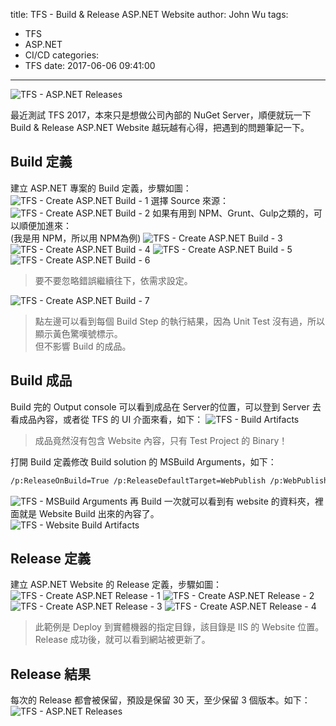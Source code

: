 title: TFS - Build &amp; Release ASP.NET Website
author: John Wu
tags:
  - TFS
  - ASP.NET
  - CI/CD
categories:
  - TFS
date: 2017-06-06 09:41:00
---
![TFS - ASP.NET Releases](/images/pasted-182.png)

最近測試 TFS 2017，本來只是想做公司內部的 NuGet Server，順便就玩一下 Build & Release ASP.NET Website 越玩越有心得，把遇到的問題筆記一下。  

<!-- more -->

## Build 定義

建立 ASP.NET 專案的 Build 定義，步驟如圖：  
![TFS - Create ASP.NET Build - 1](/images/pasted-141.png)
選擇 Source 來源：
![TFS - Create ASP.NET Build - 2](/images/pasted-169.png)
如果有用到 NPM、Grunt、Gulp之類的，可以順便加進來：  
(我是用 NPM，所以用 NPM為例)
![TFS - Create ASP.NET Build - 3](/images/pasted-170.png)
![TFS - Create ASP.NET Build - 4](/images/pasted-171.png)
![TFS - Create ASP.NET Build - 5](/images/pasted-172.png)
![TFS - Create ASP.NET Build - 6](/images/pasted-173.png)
> 要不要忽略錯誤繼續往下，依需求設定。  

![TFS - Create ASP.NET Build - 7](/images/pasted-174.png)
> 點左邊可以看到每個 Build Step 的執行結果，因為 Unit Test 沒有過，所以顯示黃色驚嘆號標示。  
> 但不影響 Build 的成品。

## Build 成品

Build 完的 Output console 可以看到成品在 Server的位置，可以登到 Server 去看成品內容，或者從 TFS 的 UI 介面來看，如下：
![TFS - Build Artifacts](/images/pasted-175.png)
> 成品竟然沒有包含 Website 內容，只有 Test Project 的 Binary！  

打開 Build 定義修改 Build solution 的 MSBuild Arguments，如下：
```bash
/p:ReleaseOnBuild=True /p:ReleaseDefaultTarget=WebPublish /p:WebPublishMethod=FileSystem /p:DeleteExistingFiles=True /p:publishUrl=$(build.artifactstagingdirectory)\website
```
![TFS - MSBuild Arguments](/images/pasted-176.png)
再 Build 一次就可以看到有 website 的資料夾，裡面就是 Website Build 出來的內容了。  
![TFS - Website Build Artifacts](/images/pasted-177.png)

## Release 定義

建立 ASP.NET Website 的 Release 定義，步驟如圖：  
![TFS - Create ASP.NET Release - 1](/images/pasted-178.png)
![TFS - Create ASP.NET Release - 2](/images/pasted-179.png)
![TFS - Create ASP.NET Release - 3](/images/pasted-180.png)
![TFS - Create ASP.NET Release - 4](/images/pasted-181.png)
> 此範例是 Deploy 到實體機器的指定目錄，該目錄是 IIS 的 Website 位置。  
> Release 成功後，就可以看到網站被更新了。

## Release 結果

每次的 Release 都會被保留，預設是保留 30 天，至少保留 3 個版本。如下：
![TFS - ASP.NET Releases](/images/pasted-182.png)

